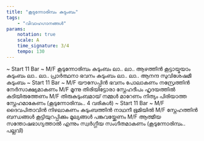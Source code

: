 ```yaml
---
title: "കൂടുന്നോരിമ്പം കുടുംബം"
tags:
    - "വിവാഹഗാനങ്ങൾ"
params:
    notation: true
    scale: A
    time_signature: 3/4
    tempo: 130
---
```

~ Start 11 Bar ~
M/F
കൂടുന്നോരിമ്പം കുടുംബം ലാ.. ലാ..
ആഴത്തിൻ കൂട്ടായ്മയാം കുടുംബം ലാ.. ലാ..
പ്രാർത്ഥനാ ഭവനം കുടുംബം ലാ.. ലാ..
ആനന്ദ സുവിശേഷമീ കുടുംബം
~ Start 11 Bar ~
M/F
യൗസേപ്പിൻ ഭവനം പോലാകണം
നസ്രേത്തിൻ നേർസാക്ഷ്യമാകണം
M/F
മൂന്നു തിരിയിട്ടോരാ സ്നേഹദീപം
ഹൃദയത്തിൽ കുടിയിരുത്തേണം
M/F
തിരുകുടുംബമായ് നമ്മൾ മാറേണം നിത്യം
പിരിയാത്ത സ്നേഹമാകേണം
(കൂടുന്നോരിമ്പം.. 4 വരികൾ)
~ Start 11 Bar ~
M/F
ദൈവപിതാവിൻ നിഴലാകണം
കുടുംബത്തിൻ നാഥനീ ഭൂമിയിൽ
M/F
സ്നേഹത്തിൻ ബന്ധങ്ങൾ കൂട്ടിയുറപ്പിക്കും
മൂല്യങ്ങൾ പങ്കുവയ്ക്കേണം
M/F
ആത്മീയ സന്തോഷഭാഗ്യത്താൽ എന്നും
സ്വർഗ്ഗീയ സംഗീതമാകണം
(കൂടുന്നോരിമ്പം.. പല്ലവി)
